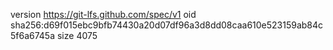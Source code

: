 version https://git-lfs.github.com/spec/v1
oid sha256:d69f015ebc9bfb74430a20d07df96a3d8dd08caa610e523159ab84c5f6a6745a
size 4075
